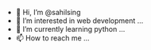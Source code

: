 - 👋 Hi, I’m @sahilsing
- 👀 I’m interested in web development ...
- 🌱 I’m currently learning python  ...
- 📫 How to reach me ...

<!---
sahilsing/sahilsing is a ✨ special ✨ repository because its `README.md` (this file) appears on your GitHub profile.
You can click the Preview link to take a look at your changes.
--->

